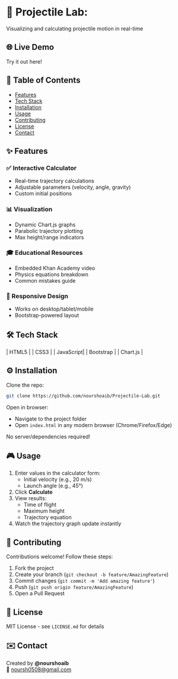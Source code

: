 # 🚀 Projectile Lab:
Visualizing and calculating projectile motion in real-time


## 🌐 Live Demo
Try it out here! 

## 📖 Table of Contents
- [Features](#-features)
- [Tech Stack](#-tech-stack)
- [Installation](#-installation)
- [Usage](#-usage)
- [Contributing](#-contributing)
- [License](#-license)
- [Contact](#️-contact)

## ✨ Features
### ✅ Interactive Calculator
- Real-time trajectory calculations
- Adjustable parameters (velocity, angle, gravity)
- Custom initial positions

### 📊 Visualization
- Dynamic Chart.js graphs
- Parabolic trajectory plotting
- Max height/range indicators

### 🎓 Educational Resources
- Embedded Khan Academy video
- Physics equations breakdown
- Common mistakes guide

### 📱 Responsive Design
- Works on desktop/tablet/mobile
- Bootstrap-powered layout

## 🛠 Tech Stack

| HTML5    |
| CSS3     |
| JavaScript|
| Bootstrap |
| Chart.js |

## ⚙ Installation
Clone the repo:
```bash
git clone https://github.com/nourshoaib/Projectile-Lab.git
```

Open in browser:
- Navigate to the project folder
- Open `index.html` in any modern browser (Chrome/Firefox/Edge)

No server/dependencies required!

## 🎮 Usage
1. Enter values in the calculator form:
   - Initial velocity (e.g., 20 m/s)
   - Launch angle (e.g., 45°)
2. Click **Calculate**
3. View results:
   - Time of flight
   - Maximum height
   - Trajectory equation
4. Watch the trajectory graph update instantly


## 🤝 Contributing
Contributions welcome! Follow these steps:
1. Fork the project
2. Create your branch (`git checkout -b feature/AmazingFeature`)
3. Commit changes (`git commit -m 'Add amazing feature'`)
4. Push (`git push origin feature/AmazingFeature`)
5. Open a Pull Request

## 📜 License
MIT License - see `LICENSE.md` for details

## ✉️ Contact
Created by **@nourshoaib**  
📧 noursh0508@gmail.com

